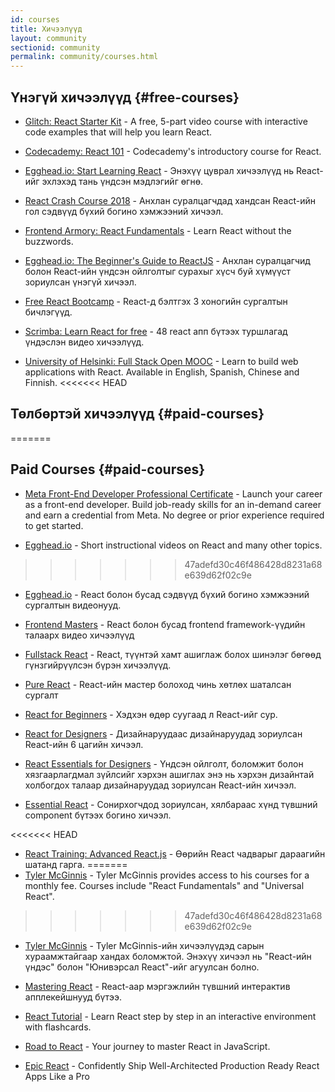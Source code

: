 ```yaml
---
id: courses
title: Хичээлүүд
layout: community
sectionid: community
permalink: community/courses.html
---
```


## Үнэгүй хичээлүүд {#free-courses}

- [Glitch: React Starter Kit](https://glitch.com/glimmer/post/react-starter-kit) - A free, 5-part video course with interactive code examples that will help you learn React.

- [Codecademy: React 101](https://www.codecademy.com/learn/react-101) - Codecademy's introductory course for React.

- [Egghead.io: Start Learning React](https://egghead.io/courses/start-learning-react) - Энэхүү цуврал хичээлүүд нь React-ийг эхлэхэд тань үндсэн мэдлэгийг өгнө.

- [React Crash Course 2018](https://www.youtube.com/watch?v=Ke90Tje7VS0) - Анхлан суралцагчдад хандсан React-ийн гол сэдвүүд бүхий богино хэмжээний хичээл.

- [Frontend Armory: React Fundamentals](https://frontarm.com/courses/react-fundamentals/) - Learn React without the buzzwords.

- [Egghead.io: The Beginner's Guide to ReactJS](https://egghead.io/courses/the-beginner-s-guide-to-react) - Анхлан суралцагчид болон React-ийн үндсэн ойлголтыг сурахыг хүсч буй хүмүүст зориулсан үнэгүй хичээл.

- [Free React Bootcamp](https://tylermcginnis.com/free-react-bootcamp/) - React-д бэлтгэх 3 хоногийн сургалтын бичлэгүүд.

- [Scrimba: Learn React for free](https://scrimba.com/g/glearnreact) - 48 react апп бүтээх туршлагад үндэслэн видео хичээлүүд.

- [University of Helsinki: Full Stack Open MOOC](https://fullstackopen.com/en/) - Learn to build web applications with React. Available in English, Spanish, Chinese and Finnish.
<<<<<<< HEAD

## Төлбөртэй хичээлүүд {#paid-courses}
=======


## Paid Courses {#paid-courses}

- [Meta Front-End Developer Professional Certificate](https://www.coursera.org/professional-certificates/meta-front-end-developer) - Launch your career as a front-end developer. Build job-ready skills for an in-demand career and earn a credential from Meta. No degree or prior experience required to get started.

- [Egghead.io](https://egghead.io/browse/frameworks/react) - Short instructional videos on React and many other topics.
>>>>>>> 47adefd30c46f486428d8231a68e639d62f02c9e

- [Egghead.io](https://egghead.io/browse/frameworks/react) - React болон бусад сэдвүүд бүхий богино хэмжээний сургалтын видеонууд.

- [Frontend Masters](https://frontendmasters.com/learn/courses/) - React болон бусад frontend framework-үүдийн талаарх видео хичээлүүд

- [Fullstack React](https://www.fullstackreact.com/) - React, түүнтэй хамт ашиглаж болох шинэлэг бөгөөд гүнзгийрүүлсэн бүрэн хичээлүүд.

- [Pure React](https://daveceddia.com/pure-react/) - React-ийн мастер болоход чинь хөтлөх шаталсан сургалт

- [React for Beginners](https://reactforbeginners.com/) - Хэдхэн өдөр суугаад л React-ийг сур.

- [React for Designers](https://designcode.io/react) - Дизайнаруудаас дизайнаруудад зориулсан React-ийн 6 цагийн хичээл.

- [React Essentials for Designers](https://learnreact.design) - Үндсэн ойлголт, боломжит болон хязгаарлагдмал зүйлсийг хэрхэн ашиглах энэ нь хэрхэн дизайнтай холбогдох талаар дизайнаруудад зориулсан React-ийн хичээл.

- [Essential React](https://learnreact.com/lessons/2018-essential-react-1-overview) - Сонирхогчдод зориулсан, хялбараас хүнд түвшний component бүтээх богино хичээл.

<<<<<<< HEAD
- [React Training: Advanced React.js](https://courses.reacttraining.com/p/advanced-react) - Өөрийн React чадварыг дараагийн шатанд гарга.
=======
- [Tyler McGinnis](https://ui.dev/) - Tyler McGinnis provides access to his courses for a monthly fee. Courses include "React Fundamentals" and "Universal React".
>>>>>>> 47adefd30c46f486428d8231a68e639d62f02c9e

- [Tyler McGinnis](https://tylermcginnis.com/courses) - Tyler McGinnis-ийн хичээлүүдэд сарын хураамжтайгаар хандах боломжтой. Энэхүү хичээл нь "React-ийн үндэс" болон "Юнивэрсал React"-ийг агуулсан болно.

- [Mastering React](https://codewithmosh.com/p/mastering-react/) - React-аар мэргэжлийн түвшний интерактив апплекейшнууд бүтээ.

- [React Tutorial](https://react-tutorial.app) - Learn React step by step in an interactive environment with flashcards.

- [Road to React](https://www.roadtoreact.com/) - Your journey to master React in JavaScript.

- [Epic React](https://epicreact.dev/) - Confidently Ship Well-Architected Production Ready React Apps Like a Pro
